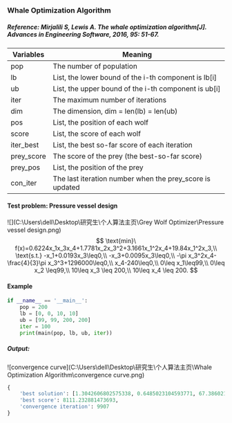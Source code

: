 ### Whale Optimization Algorithm

##### Reference: Mirjalili S, Lewis A. The whale optimization algorithm[J]. Advances in Engineering Software, 2016, 95: 51-67.

| Variables  | Meaning                                                  |
| ---------- | -------------------------------------------------------- |
| pop        | The number of population                                 |
| lb         | List, the lower bound of the i-th component is lb[i]     |
| ub         | List, the upper bound of the i-th component is ub[i]     |
| iter       | The maximum number of iterations                         |
| dim        | The dimension, dim = len(lb) = len(ub)                   |
| pos        | List, the position of each wolf                          |
| score      | List, the score of each wolf                             |
| iter_best  | List, the best so-far score of each iteration            |
| prey_score | The score of the prey (the best-so-far score)            |
| prey_pos   | List, the position of the prey                           |
| con_iter   | The last iteration number when the prey_score is updated |

#### Test problem: Pressure vessel design

![](C:\Users\dell\Desktop\研究生\个人算法主页\Grey Wolf Optimizer\Pressure vessel design.png)
$$
\text{min}\ f(x)=0.6224x_1x_3x_4+1.7781x_2x_3^2+3.1661x_1^2x_4+19.84x_1^2x_3,\\
\text{s.t.} -x_1+0.0193x_3\leq0,\\
-x_3+0.0095x_3\leq0,\\
-\pi x_3^2x_4-\frac{4}{3}\pi x_3^3+1296000\leq0,\\
x_4-240\leq0,\\
0\leq x_1\leq99,\\
0\leq x_2 \leq99,\\
10\leq x_3 \leq 200,\\
10\leq x_4 \leq 200.
$$


#### Example

```python
if __name__ == '__main__':
    pop = 200
    lb = [0, 0, 10, 10]
    ub = [99, 99, 200, 200]
    iter = 100
    print(main(pop, lb, ub, iter))
```

##### Output:

![convergence curve](C:\Users\dell\Desktop\研究生\个人算法主页\Whale Optimization Algorithm\convergence curve.png)

```python
{
    'best solution': [1.3042606802575338, 0.6485023104593771, 67.38602116115652, 10.0], 
    'best score': 8111.232881473693, 
    'convergence iteration': 9907
}
```


